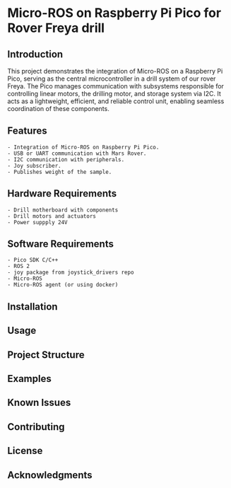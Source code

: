 
# Micro-ROS on Raspberry Pi Pico for Rover Freya drill

## Introduction
This project demonstrates the integration of Micro-ROS on a Raspberry Pi Pico, serving as the central microcontroller 
in a drill system of our rover Freya. The Pico manages communication with subsystems responsible for controlling linear 
motors, the drilling motor, and storage system via I2C. It acts as a lightweight, efficient, and reliable control unit, enabling 
seamless coordination of these components.

## Features

    - Integration of Micro-ROS on Raspberry Pi Pico.
    - USB or UART communication with Mars Rover.
    - I2C communication with peripherals.
    - Joy subscriber.
    - Publishes weight of the sample.

## Hardware Requirements

    - Drill motherboard with components
    - Drill motors and actuators
    - Power suppply 24V

## Software Requirements

    - Pico SDK C/C++
    - ROS 2
    - joy package from joystick_drivers repo
    - Micro-ROS
    - Micro-ROS agent (or using docker)

## Installation

    
## Usage

    
## Project Structure


## Examples


## Known Issues


## Contributing


## License


## Acknowledgments
